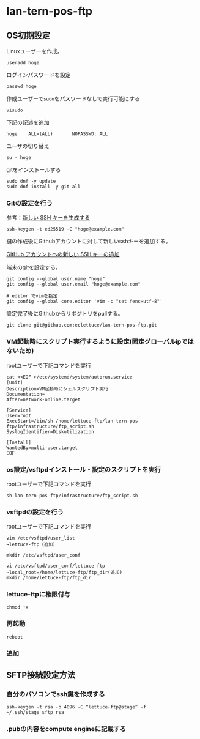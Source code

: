 # lan-tern-pos-ftp


## OS初期設定

Linuxユーザーを作成。
```
useradd hoge
```

ログインパスワードを設定
```
passwd hoge
```

作成ユーザーで`sudo`をパスワードなしで実行可能にする

```
visudo
```

下記の記述を追加

```
hoge    ALL=(ALL)       NOPASSWD: ALL
```

ユーザの切り替え
```
su - hoge
```

gitをインストールする

```
sudo dnf -y update
sudo dnf install -y git-all
```

### Gitの設定を行う

参考：[新しい SSH キーを生成する](https://docs.github.com/ja/authentication/connecting-to-github-with-ssh/generating-a-new-ssh-key-and-adding-it-to-the-ssh-agent#generating-a-new-ssh-key)

```
ssh-keygen -t ed25519 -C "hoge@example.com"
```

鍵の作成後にGithubアカウントに対して新しいsshキーを追加する。

[GitHub アカウントへの新しい SSH キーの追加](https://docs.github.com/ja/authentication/connecting-to-github-with-ssh/adding-a-new-ssh-key-to-your-github-account)

端末のgitを設定する。
```
git config --global user.name "hoge"
git config --global user.email "hoge@example.com"

# editor でvimを指定
git config --global core.editor 'vim -c "set fenc=utf-8"'
```

設定完了後にGithubからリポジトリをpullする。
```
git clone git@github.com:eclettuce/lan-tern-pos-ftp.git
```

### VM起動時にスクリプト実行するように設定(固定グローバルipではないため)
rootユーザーで下記コマンドを実行
```
cat <<EOF >/etc/systemd/system/autorun.service
[Unit]
Description=VM起動時にシェルスクリプト実行
Documentation=
After=network-online.target

[Service]
User=root
ExecStart=/bin/sh /home/lettuce-ftp/lan-tern-pos-ftp/infrastructure/ftp_script.sh
SyslogIdentifier=Diskutilization

[Install]
WantedBy=multi-user.target
EOF
```

### os設定/vsftpdインストール・設定のスクリプトを実行
rootユーザーで下記コマンドを実行
```
sh lan-tern-pos-ftp/infrastructure/ftp_script.sh
```

### vsftpdの設定を行う
rootユーザーで下記コマンドを実行
```
vim /etc/vsftpd/user_list
→lettuce-ftp（追加）

mkdir /etc/vsftpd/user_conf

vi /etc/vsftpd/user_conf/lettuce-ftp
→local_root=/home/lettuce-ftp/ftp_dir(追加)
mkdir /home/lettuce-ftp/ftp_dir
```

### lettuce-ftpに権限付与
```
chmod +x 
```

### 再起動
```
reboot
```

### 追加
## SFTP接続設定方法

### 自分のパソコンでssh鍵を作成する
```
ssh-keygen -t rsa -b 4096 -C “lettuce-ftp@stage” -f ~/.ssh/stage_sftp_rsa
```
### .pubの内容をcompute engineに記載する
